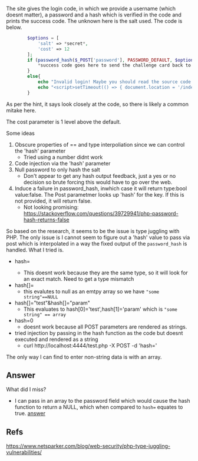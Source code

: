 The site gives the login code, in which we provide a username (which doesnt matter), a password and a hash which is verified in the code and prints the success code. The unknown here is the salt used. The code is below.

```php
        $options = [
            'salt' => *secret*,
            'cost' => 12
        ];
        if (password_hash($_POST['password'], PASSWORD_DEFAULT, $options) == $_POST['hash'] ){
            *success code goes here to send the challenge card back to the user*
        }
        else{
            echo "Invalid login! Maybe you should read the source code more closely?\n";
            echo "<script>setTimeout(() => { document.location = '/index.php'; }, 6000)</script>";
        }
```

As per the hint, it says look closely at the code, so there is likely a common mitake here.

The cost parameter is 1 level above the default.

Some ideas
1. Obscure properties of == and type interpoliation since we can control the 'hash' parameter
	* Tried using a number didnt work
2. Code injection via the 'hash' parameter
3. Null password to only hash the salt
	* Don't appear to get any hash output feedback, just a yes or no decision so brute forcing this would have to go over the web.
4. Induce a failure in password_hash, inwhich case it will return type:bool value:false. The Post parametmer looks up 'hash' for the key. If this is not provided, it will return false.
	* Not looking promising: https://stackoverflow.com/questions/39729941/php-password-hash-returns-false


So based on the research, it seems to be the issue is type juggling with PHP. The only issue is I cannot seem to figure out a 'hash' value to pass via post which is interpolated in a way the fixed output of the `password_hash` is handled. What I tried is.

* hash=<some substring>
	* This doesnt work because they are the same type, so it will look for an exact match. Need to get a type mismatch
* hash[]=
	* this evalutes to null as an emtpy array so we have `"some string"==NULL`
* hash[]="test"&hash[]="param"
	* This evaluates to hash[0]='test',hash[1]='param' which is `"some string" == array`
* hash=0
	* doesnt work because all POST parameters are rendered as strings.
* tried injection by passing in the hash function as the code but doesnt executed and rendered as a string
	* curl http://localhost:4444/test.php -X POST -d 'hash=<?php echo $test;  ?>'

 
The only way I can find to enter non-string data is with an array.

## Answer
What did I miss?
* I can pass in an array to the password field which would cause the hash function to return a NULL, which when compared to `hash=` equates to true.
[answer](https://rushisec.net/metasploit-ctf-2020-writeup/#4ofclubsport8092)

## Refs
https://www.netsparker.com/blog/web-security/php-type-juggling-vulnerabilities/
